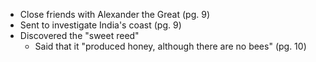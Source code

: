 - Close friends with Alexander the Great (pg. 9)
- Sent to investigate India's coast (pg. 9)
- Discovered the "sweet reed"
	- Said that it "produced honey, although there are no bees" (pg. 10)